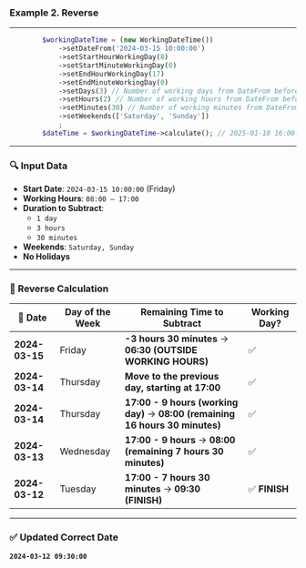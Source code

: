 ### Example 2. Reverse

---

```php
        $workingDateTime = (new WorkingDateTime())
            ->setDateFrom('2024-03-15 10:00:00')
            ->setStartHourWorkingDay(8)
            ->setStartMinuteWorkingDay(0)
            ->setEndHourWorkingDay(17)
            ->setEndMinuteWorkingDay(0)
            ->setDays(3) // Number of working days from DateFrom before executing an action (only within working hours)
            ->setHours(2) // Number of working hours from DateFrom before executing an action (only within working hours)
            ->setMinutes(30) // Number of working minutes from DateFrom before executing an action (only within working hours)
            ->setWeekends(['Saturday', 'Sunday'])
            ;
        $dateTime = $workingDateTime->calculate(); // 2025-01-10 16:00:00
```
---

### **🔍 Input Data**
- **Start Date**: `2024-03-15 10:00:00` (Friday)
- **Working Hours**: `08:00 – 17:00`
- **Duration to Subtract**:
  - `1 day`
  - `3 hours`
  - `30 minutes`
- **Weekends**: `Saturday, Sunday`
- **No Holidays**

---
### **🔢 Reverse Calculation**

| 📅 Date         | Day of the Week | Remaining Time to Subtract | Working Day? |
|---------------|----------------|----------------------------|--------------|
| **2024-03-15** | Friday         | **-3 hours 30 minutes** → **06:30 (OUTSIDE WORKING HOURS)** | ✅ |
| **2024-03-14** | Thursday       | **Move to the previous day, starting at 17:00**  | ✅ |
| **2024-03-14** | Thursday       | **17:00 - 9 hours (working day)** → **08:00 (remaining 16 hours 30 minutes)**  | ✅ |
| **2024-03-13** | Wednesday      | **17:00 - 9 hours** → **08:00 (remaining 7 hours 30 minutes)** | ✅ |
| **2024-03-12** | Tuesday        | **17:00 - 7 hours 30 minutes** → **09:30 (FINISH)** | ✅ **FINISH** |

---

### **✅ Updated Correct Date**
**`2024-03-12 09:30:00`**
